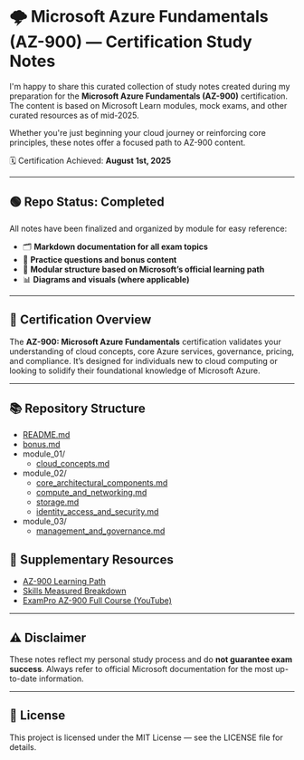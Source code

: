 # 🌩️ Microsoft Azure Fundamentals (AZ-900) — Certification Study Notes

I'm happy to share this curated collection of study notes created during my preparation for the **Microsoft Azure Fundamentals (AZ-900)** certification. The content is based on Microsoft Learn modules, mock exams, and other curated resources as of mid-2025.

Whether you're just beginning your cloud journey or reinforcing core principles, these notes offer a focused path to AZ-900 content.

🗓️ Certification Achieved: **August 1st, 2025**

---

## 🟢 **Repo Status: Completed**

All notes have been finalized and organized by module for easy reference:

- 🗂️ **Markdown documentation for all exam topics**
- 🎯 **Practice questions and bonus content**
- 📁 **Modular structure based on Microsoft’s official learning path**
- 📊 **Diagrams and visuals (where applicable)**

---

## 🎯 Certification Overview

The **AZ-900: Microsoft Azure Fundamentals** certification validates your understanding of cloud concepts, core Azure services, governance, pricing, and compliance. It’s designed for individuals new to cloud computing or looking to solidify their foundational knowledge of Microsoft Azure.

---

## 📚 Repository Structure

- [README.md](https://github.com/h-urena/az-900/blob/main/README.md)  
- [bonus.md](https://github.com/h-urena/az-900/blob/main/bonus.md)  
- module_01/
  - [cloud_concepts.md](https://github.com/h-urena/az-900/blob/main/module_01/cloud_concepts.md)  
- module_02/
  - [core_architectural_components.md](https://github.com/h-urena/az-900/blob/main/module_02/01_core_architectural_components.md)  
  - [compute_and_networking.md](https://github.com/h-urena/az-900/blob/main/module_02/02_compute_and_networking.md)  
  - [storage.md](https://github.com/h-urena/az-900/blob/main/module_02/03_storage.md)  
  - [identity_access_and_security.md](https://github.com/h-urena/az-900/blob/main/module_02/04_identity_access_and_security.md)  
- module_03/
  - [management_and_governance.md](https://github.com/h-urena/az-900/blob/main/module_03/management_and_governance.md)  

## 🔧 Supplementary Resources

- [AZ-900 Learning Path](https://learn.microsoft.com/en-us/credentials/certifications/resources/study-guides/az-900)
- [Skills Measured Breakdown](https://learn.microsoft.com/en-us/certifications/exams/az-900/#skills-measured)
- [ExamPro AZ-900 Full Course (YouTube)](https://www.youtube.com/watch?v=NKEFWyqJ5XA)

---

## ⚠️ Disclaimer

These notes reflect my personal study process and do **not guarantee exam success**. Always refer to official Microsoft documentation for the most up-to-date information.

---

## 📜 License

This project is licensed under the MIT License — see the LICENSE file for details.
